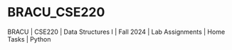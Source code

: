 # BRACU_CSE220
BRACU | CSE220 | Data Structures I | Fall 2024 | Lab Assignments | Home Tasks | Python
